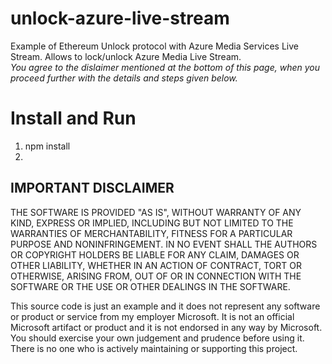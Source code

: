 # unlock-azure-live-stream
Example of Ethereum Unlock protocol with Azure Media Services Live Stream. Allows to lock/unlock Azure Media Live Stream.  
*You agree to the dislaimer mentioned at the bottom of this page, when you proceed further with the details and steps given below.*

# Install and Run
1. npm install
2. 





## IMPORTANT DISCLAIMER     
THE SOFTWARE IS PROVIDED "AS IS", WITHOUT WARRANTY OF ANY KIND, EXPRESS OR IMPLIED, INCLUDING BUT NOT LIMITED TO THE WARRANTIES OF MERCHANTABILITY, FITNESS FOR A PARTICULAR PURPOSE AND NONINFRINGEMENT. IN NO EVENT SHALL THE AUTHORS OR COPYRIGHT HOLDERS BE LIABLE FOR ANY CLAIM, DAMAGES OR OTHER LIABILITY, WHETHER IN AN ACTION OF CONTRACT, TORT OR OTHERWISE, ARISING FROM, OUT OF OR IN CONNECTION WITH THE SOFTWARE OR THE USE OR OTHER DEALINGS IN THE SOFTWARE.  

This source code is just an example and it does not represent any software or product or service from my employer Microsoft. It is not an official Microsoft artifact or product and it is not endorsed in any way by Microsoft. You should exercise your own judgement and prudence before using it. There is no one who is actively maintaining or supporting this project.  

